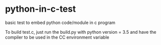 # python-in-c-test
basic test to embed python code/module in c program

To build test.c, just run the build.py with python version = 3.5
and have the compiler to be used in the CC environment variable